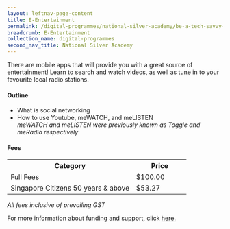 ```yaml
---
layout: leftnav-page-content
title: E-Entertainment
permalink: /digital-programmes/national-silver-academy/be-a-tech-savvy-senior
breadcrumb: E-Entertainment
collection_name: digital-programmes
second_nav_title: National Silver Academy
---
```


<p>There are mobile apps that will provide you with a great source of entertainment! Learn to search and watch videos, as well as tune in
to your favourite local radio stations.</p>

<h4>Outline</h4>
<ul>
<li>What is social networking</li>
<li>How to use Youtube, meWATCH, and meLISTEN</li>
  <em>meWATCH and meLISTEN were previously known as Toggle and meRadio respectively</em>
</ul>

<h4>Fees</h4>

<center>
<table style="width:100%;">
<tr>
<th style="width:70%;">Category</th>
<th style="width:30%:">Price</th>
</tr>

<tr>
<td>Full Fees</td>
<td>$100.00</td>
</tr>

<tr>
<td>Singapore Citizens 50 years & above</td>
<td>$53.27</td>
</tr>

</table>
</center>

<em>All fees inclusive of prevailing GST</em>

<p>For more information about funding and support, click <a href="/services/funding-and-advisory">here.</a></p>
